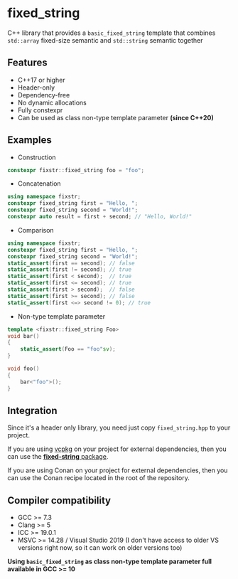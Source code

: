 # fixed_string
C++ library that provides a `basic_fixed_string` template that combines `std::array` fixed-size semantic and `std::string` semantic together

## Features

* C++17 or higher
* Header-only
* Dependency-free
* No dynamic allocations
* Fully constexpr
* Can be used as class non-type template parameter __(since C++20)__

## Examples

* Construction
```cpp
constexpr fixstr::fixed_string foo = "foo";
```

* Concatenation
```cpp
using namespace fixstr;
constexpr fixed_string first = "Hello, ";
constexpr fixed_string second = "World!";
constexpr auto result = first + second; // "Hello, World!"
```

* Comparison
```cpp
using namespace fixstr;
constexpr fixed_string first = "Hello, ";
constexpr fixed_string second = "World!";
static_assert(first == second); // false
static_assert(first != second); // true
static_assert(first < second);  // true
static_assert(first <= second); // true
static_assert(first > second);  // false 
static_assert(first >= second); // false
static_assert(first <=> second != 0); // true
```

* Non-type template parameter
```cpp
template <fixstr::fixed_string Foo>
void bar()
{
    static_assert(Foo == "foo"sv);
}

void foo()
{
    bar<"foo">();
}
```

## Integration
Since it's a header only library, you need just copy `fixed_string.hpp` to your project.

If you are using [vcpkg](https://github.com/Microsoft/vcpkg/) on your project for external dependencies, then you can use the [**fixed-string** package](https://github.com/microsoft/vcpkg/tree/master/ports/fixed-string).

If you are using Conan on your project for external dependencies, then you can use the Conan recipe located in the root of the repository.

## Compiler compatibility
* GCC >= 7.3
* Clang >= 5
* ICC >= 19.0.1
* MSVC >= 14.28 / Visual Studio 2019 (I don't have access to older VS versions right now, so it can work on older versions too)

**Using `basic_fixed_string` as class non-type template parameter full available in GCC >= 10**
